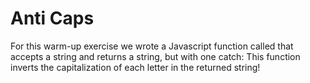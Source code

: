 Anti Caps
====================

For this warm-up exercise we wrote a Javascript function called that accepts a string and returns a string, but with one catch: This function inverts the capitalization of each letter in the returned string!

